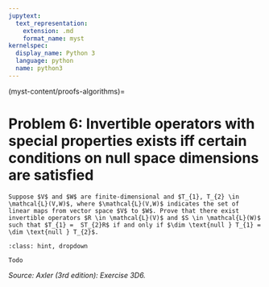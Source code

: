 ```yaml
---
jupytext:
  text_representation:
    extension: .md
    format_name: myst
kernelspec:
  display_name: Python 3
  language: python
  name: python3
---
```


(myst-content/proofs-algorithms)=
# Problem 6: Invertible operators with special properties exists iff certain conditions on null space dimensions are satisfied

```{admonition} Problem 6
Suppose $V$ and $W$ are finite-dimensional and $T_{1}, T_{2} \in \mathcal{L}(V,W)$, where $\mathcal{L}(V,W)$ indicates the set of linear maps from vector space $V$ to $W$. Prove that there exist invertible operators $R \in \mathcal{L}(V)$ and $S \in \mathcal{L}(W)$ such that $T_{1} =  ST_{2}R$ if and only if $\dim \text{null } T_{1} = \dim \text{null } T_{2}$.

```

```{admonition} Solution
:class: hint, dropdown

Todo

```


_Source: Axler (3rd edition):  Exercise 3D6._
